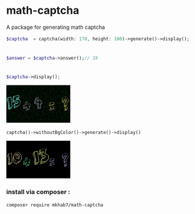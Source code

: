 # math-captcha
A package for generating math captcha
```php
$captcha  = captcha(width: 170, height: 100)->generate()->display();


$answer = $captcha->answer();// 19


$captcha->display();
```
![](https://github.com/mkhab7/math-captcha/blob/main/examples/with-bg.png?raw=true)


```php
captcha()->withoutBgColor()->generate()->display()
```
![](https://github.com/mkhab7/math-captcha/blob/main/examples/without-bg.png?raw=true)


### install via composer : 

```bash 
composer require mkhab7/math-captcha
```
